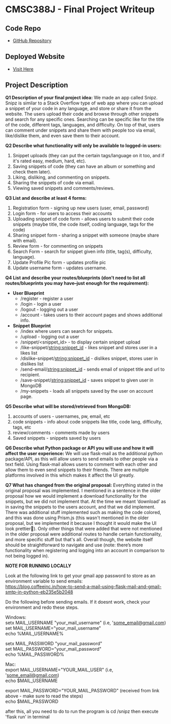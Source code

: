 # CMSC388J - Final Project Writeup

## Code Repo
- [GitHub Repository](https://github.com/MeerAbdullah/388J_Test)

## Deployed Website
- [Visit Here](https://final-proj-388j.vercel.app/)

## Project Description
**Q1 Description of your final project idea:**
We made an app called Snipz. Snipz is similar to a Stack Overflow type of web app where you can upload a snippet of your code in any language, and store or share it from the website. The users upload their code and browse through other snippets and search for any specific ones. Searching can be specific like for the title of the code, different tags, languages, and difficulty. On top of that, users can comment under snippets and share them with people too via email, like/dislike them, and even save them to their account.

**Q2 Describe what functionality will only be available to logged-in users:**
1. Snippet uploads (they can put the certain tags/language on it too, and if it's rated easy, medium, hard, etc).
2. Saving snippets of code (they can have an album or something and check them later).
3. Liking, disliking, and commenting on snippets.
4. Sharing the snippets of code via email.
5. Viewing saved snippets and comments/reviews.

**Q3 List and describe at least 4 forms:**
1. Registration form - signing up new users (user, email, password)
2. Login form - for users to access their accounts
3. Uploading snippet of code form - allows users to submit their code snippets (maybe title, the code itself, coding language, tags for the code)
4. Sharing snippet form - sharing a snippet with someone (maybe share with email).
5. Review form - for commenting on snippets
6. Search Form - search for snippet given info (title, tag(s), difficulty, language).
7. Update Profile Pic form - updates profile pic
8. Update username form - updates username.

**Q4 List and describe your routes/blueprints (don’t need to list all routes/blueprints you may have–just enough for the requirement):**
- **User Blueprint**
  - /register - register a user
  - /login - login a user
  - /logout - logging out a user
  - /account - takes users to their account pages and shows additional info.
- **Snippet Blueprint**
  - /index where users can search for snippets.
  - /upload - logging out a user
  - /snippet/<snippet_id> - to display certain snippet upload
  - /like-snippet/<string:snippet_id> - likes snippet and stores user in a likes list
  - /dislike-snippet/<string:snippet_id> - dislikes snippet, stores user in dislikes list
  - /send-email/<string:snippet_id> - sends email of snippet title and url to recipient.
  - /save-snippet/<string:snippet_id> - saves snippet to given user in MongoDB
  - /my-snippets - loads all snippets saved by the user on account page.

**Q5 Describe what will be stored/retrieved from MongoDB:**
1. accounts of users - usernames, pw, email, etc
2. code snippets - info about code snippets like title, code lang, difficulty, tags, etc
3. review/comments - comments made by users
4. Saved snippets - snippets saved by users

**Q6 Describe what Python package or API you will use and how it will affect the user experience:**
We will use flask-mail as the additional python package/API, as this will allow users to send emails to other people via a text field. Using flask-mail allows users to comment with each other and allow them to even send snippets to their friends. There are multiple platforms involved in this which makes it affect the UI greatly.

**Q7 What has changed from the original proposal:**
Everything stated in the original proposal was implemented. I mentioned in a sentence in the older proposal how we would implement a download functionality for the snippets, but we did not implement that. At the time we meant ‘download’ as in saving the snippets to the users account, and that we did implement. There was additional stuff implemented such as making the code colored, and this was done using Prism.js (this wasn't mentioned in the older proposal, but we implemented it because I thought it would make the UI look prettier🙂). Only other things that were added that were not mentioned in the older proposal were additional routes to handle certain functionality, and more specific stuff but that's all. Overall though, the website itself should be straightforward to navigate and use (note: there’s more functionality when registering and logging into an account in comparison to not being logged in).


**NOTE FOR RUNNING LOCALLY**

Look at the following link to get your gmail app password to store as an environment variable to send emails: <br/>
https://blog.coffeeinc.in/how-to-send-a-mail-using-flask-mail-and-gmail-smtp-in-python-eb235e5b2048 <br/>


Do the following before sending emails. If it doesnt work, check your environment and redo these steps. <br/>

Windows: <br/>
setx MAIL_USERNAME "your_mail_username" (i.e, 'some_email@gmail.com) <br/>
set MAIL_USERNAME="your_mail_username" <br/>
echo %MAIL_USERNAME% <br/>

setx MAIL_PASSWORD "your_mail_password" <br/>
set MAIL_PASSWORD="your_mail_password" <br/>
echo %MAIL_PASSWORD% <br/>

Mac: <br/>
export MAIL_USERNAME="YOUR_MAIL_USER" (i.e, 'some_email@gmail.com) <br/>
echo $MAIL_USERNAME <br/>

export MAIL_PASSWORD="YOUR_MAIL_PASSWORD" (received from link above - make sure to read the steps) <br/>
echo $MAIL_PASSWORD <br/>

after this, all you need to do to run the program is cd /snipz then execute 'flask run' in terminal <br/>
